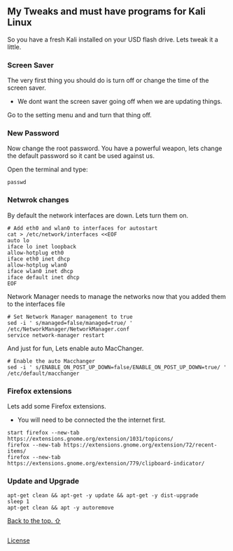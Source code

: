 

## My Tweaks and must have programs for Kali Linux

So you have a fresh Kali installed on your USD flash drive. Lets tweak it a little.  

### Screen Saver

The very first thing you should do is turn off or change the time of the screen saver.  
- We dont want the screen saver going off when we are updating things. 

Go to the setting menu and and turn that thing off.

### New Password

Now change the root password. You have a powerful weapon, lets change the default password so it cant be used against us.  

Open the terminal and type:

```
passwd
```

### Netwrok changes

By default the network interfaces are down. Lets turn them on.

```
# Add eth0 and wlan0 to interfaces for autostart
cat > /etc/network/interfaces <<EOF
auto lo
iface lo inet loopback
allow-hotplug eth0
iface eth0 inet dhcp
allow-hotplug wlan0
iface wlan0 inet dhcp
iface default inet dhcp
EOF
```

Network Manager needs to manage the networks now that you added them to the interfaces file  

```
# Set Network Manager management to true
sed -i ' s/managed=false/managed=true/ ' /etc/NetworkManager/NetworkManager.conf
service network-manager restart
```

And just for fun, Lets enable auto MacChanger.  
```
# Enable the auto Macchanger
sed -i ' s/ENABLE_ON_POST_UP_DOWN=false/ENABLE_ON_POST_UP_DOWN=true/ ' /etc/default/macchanger
```


### Firefox extensions  

Lets add some Firefox extensions.  
- You will need to be connected the the internet first.  

```
start firefox --new-tab https://extensions.gnome.org/extension/1031/topicons/
firefox --new-tab https://extensions.gnome.org/extension/72/recent-items/
firefox --new-tab https://extensions.gnome.org/extension/779/clipboard-indicator/
```



### Update and Upgrade  

```
apt-get clean && apt-get -y update && apt-get -y dist-upgrade
sleep 1
apt-get clean && apt -y autoremove
```










[Back to the top. ⇧](../master/)  

  
```
```
  

[License](https://github.com/newCodez99/Using-Github/blob/master/LICENSE)

